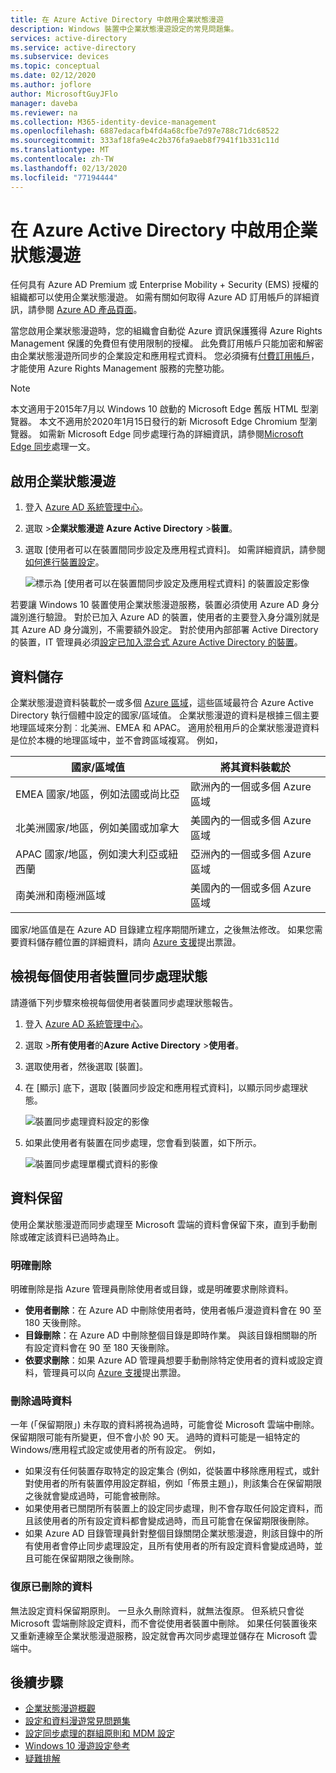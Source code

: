 ```yaml
---
title: 在 Azure Active Directory 中啟用企業狀態漫遊
description: Windows 裝置中企業狀態漫遊設定的常見問題集。
services: active-directory
ms.service: active-directory
ms.subservice: devices
ms.topic: conceptual
ms.date: 02/12/2020
ms.author: joflore
author: MicrosoftGuyJFlo
manager: daveba
ms.reviewer: na
ms.collection: M365-identity-device-management
ms.openlocfilehash: 6887edacafb4fd4a68cfbe7d97e788c71dc68522
ms.sourcegitcommit: 333af18fa9e4c2b376fa9aeb8f7941f1b331c11d
ms.translationtype: MT
ms.contentlocale: zh-TW
ms.lasthandoff: 02/13/2020
ms.locfileid: "77194444"
---
```

# <a name="enable-enterprise-state-roaming-in-azure-active-directory"></a>在 Azure Active Directory 中啟用企業狀態漫遊

任何具有 Azure AD Premium 或 Enterprise Mobility + Security (EMS) 授權的組織都可以使用企業狀態漫遊。 如需有關如何取得 Azure AD 訂用帳戶的詳細資訊，請參閱 [Azure AD 產品頁面](https://azure.microsoft.com/services/active-directory)。

當您啟用企業狀態漫遊時，您的組織會自動從 Azure 資訊保護獲得 Azure Rights Management 保護的免費但有使用限制的授權。 此免費訂用帳戶只能加密和解密由企業狀態漫遊所同步的企業設定和應用程式資料。 您必須擁有[付費訂用帳戶](https://azure.microsoft.com/pricing/details/information-protection/)，才能使用 Azure Rights Management 服務的完整功能。

> [!NOTE]
> 本文適用于2015年7月以 Windows 10 啟動的 Microsoft Edge 舊版 HTML 型瀏覽器。 本文不適用於2020年1月15日發行的新 Microsoft Edge Chromium 型瀏覽器。 如需新 Microsoft Edge 同步處理行為的詳細資訊，請參閱[Microsoft Edge 同步](https://docs.microsoft.com/deployedge/microsoft-edge-enterprise-sync)處理一文。

## <a name="to-enable-enterprise-state-roaming"></a>啟用企業狀態漫遊

1. 登入 [Azure AD 系統管理中心](https://aad.portal.azure.com/)。
1. 選取 &gt;**企業狀態漫遊** **Azure Active Directory** &gt;**裝置**。
1. 選取 [使用者可以在裝置間同步設定及應用程式資料]。 如需詳細資訊，請參閱[如何進行裝置設定](https://docs.microsoft.com/azure/active-directory/device-management-azure-portal)。
  
   ![標示為 [使用者可以在裝置間同步設定及應用程式資料] 的裝置設定影像](./media/enterprise-state-roaming-enable/device-settings.png)
  
若要讓 Windows 10 裝置使用企業狀態漫遊服務，裝置必須使用 Azure AD 身分識別進行驗證。 對於已加入 Azure AD 的裝置，使用者的主要登入身分識別就是其 Azure AD 身分識別，不需要額外設定。 對於使用內部部署 Active Directory 的裝置，IT 管理員必須[設定已加入混合式 Azure Active Directory 的裝置](hybrid-azuread-join-manual-steps.md)。 

## <a name="data-storage"></a>資料儲存

企業狀態漫遊資料裝載於一或多個 [Azure 區域](https://azure.microsoft.com/regions/)，這些區域最符合 Azure Active Directory 執行個體中設定的國家/區域值。 企業狀態漫遊的資料是根據三個主要地理區域來分割︰北美洲、EMEA 和 APAC。 適用於租用戶的企業狀態漫遊資料是位於本機的地理區域中，並不會跨區域複寫。  例如，

| 國家/區域值 | 將其資料裝載於 |
| -------------------- | ------------------------ |
| EMEA 國家/地區，例如法國或尚比亞 | 歐洲內的一個或多個 Azure 區域 |
| 北美洲國家/地區，例如美國或加拿大 | 美國內的一個或多個 Azure 區域 |
| APAC 國家/地區，例如澳大利亞或紐西蘭 | 亞洲內的一個或多個 Azure 區域 |
| 南美洲和南極洲區域 | 美國內的一個或多個 Azure 區域 |

國家/地區值是在 Azure AD 目錄建立程序期間所建立，之後無法修改。 如果您需要資料儲存體位置的詳細資料，請向 [Azure 支援](https://azure.microsoft.com/support/options/)提出票證。

## <a name="view-per-user-device-sync-status"></a>檢視每個使用者裝置同步處理狀態

請遵循下列步驟來檢視每個使用者裝置同步處理狀態報告。

1. 登入 [Azure AD 系統管理中心](https://aad.portal.azure.com/)。
1. 選取 &gt;**所有使用者**的**Azure Active Directory** &gt;**使用者**。
1. 選取使用者，然後選取 [裝置]。
1. 在 [顯示] 底下，選取 [裝置同步設定和應用程式資料]，以顯示同步處理狀態。
  
   ![裝置同步處理資料設定的影像](./media/enterprise-state-roaming-enable/sync-status.png)
  
1. 如果此使用者有裝置在同步處理，您會看到裝置，如下所示。
  
   ![裝置同步處理單欄式資料的影像](./media/enterprise-state-roaming-enable/device-status-row.png)

## <a name="data-retention"></a>資料保留

使用企業狀態漫遊而同步處理至 Microsoft 雲端的資料會保留下來，直到手動刪除或確定該資料已過時為止。 

### <a name="explicit-deletion"></a>明確刪除

明確刪除是指 Azure 管理員刪除使用者或目錄，或是明確要求刪除資料。

* **使用者刪除**：在 Azure AD 中刪除使用者時，使用者帳戶漫遊資料會在 90 至 180 天後刪除。 
* **目錄刪除**：在 Azure AD 中刪除整個目錄是即時作業。 與該目錄相關聯的所有設定資料會在 90 至 180 天後刪除。 
* **依要求刪除**：如果 Azure AD 管理員想要手動刪除特定使用者的資料或設定資料，管理員可以向 [Azure 支援](https://azure.microsoft.com/support/)提出票證。 

### <a name="stale-data-deletion"></a>刪除過時資料

一年 (「保留期限」) 未存取的資料將視為過時，可能會從 Microsoft 雲端中刪除。 保留期限可能有所變更，但不會小於 90 天。 過時的資料可能是一組特定的 Windows/應用程式設定或使用者的所有設定。 例如，

* 如果沒有任何裝置存取特定的設定集合 (例如，從裝置中移除應用程式，或針對使用者的所有裝置停用設定群組，例如「佈景主題」)，則該集合在保留期限之後就會變成過時，可能會被刪除。 
* 如果使用者已關閉所有裝置上的設定同步處理，則不會存取任何設定資料，而且該使用者的所有設定資料都會變成過時，而且可能會在保留期限後刪除。 
* 如果 Azure AD 目錄管理員針對整個目錄關閉企業狀態漫遊，則該目錄中的所有使用者會停止同步處理設定，且所有使用者的所有設定資料會變成過時，並且可能在保留期限之後刪除。 

### <a name="deleted-data-recovery"></a>復原已刪除的資料

無法設定資料保留期原則。 一旦永久刪除資料，就無法復原。 但系統只會從 Microsoft 雲端刪除設定資料，而不會從使用者裝置中刪除。 如果任何裝置後來又重新連線至企業狀態漫遊服務，設定就會再次同步處理並儲存在 Microsoft 雲端中。

## <a name="next-steps"></a>後續步驟

* [企業狀態漫遊概觀](enterprise-state-roaming-overview.md)
* [設定和資料漫遊常見問題集](enterprise-state-roaming-faqs.md)
* [設定同步處理的群組原則和 MDM 設定](enterprise-state-roaming-group-policy-settings.md)
* [Windows 10 漫遊設定參考](enterprise-state-roaming-windows-settings-reference.md)
* [疑難排解](enterprise-state-roaming-troubleshooting.md)
